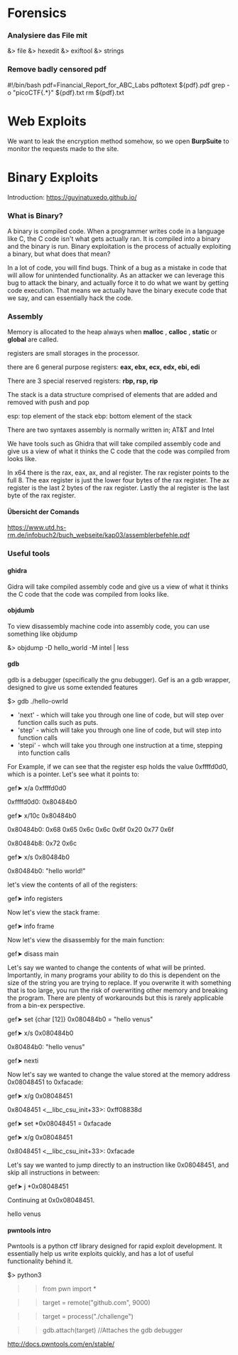 # Forensics

### Analysiere das File mit 
&> file <file>
&> hexedit <file>
&> exiftool <file>
&> strings <file>



### Remove badly censored pdf
#!/bin/bash
pdf=Financial_Report_for_ABC_Labs
pdftotext ${pdf}.pdf
grep -o "picoCTF{.*}" ${pdf}.txt
rm ${pdf}.txt




# Web Exploits
We want to leak the encryption method somehow, so we open **BurpSuite** to monitor the requests made to the site.



# Binary Exploits

Introduction: https://guyinatuxedo.github.io/


### What is Binary?

A binary is compiled code. When a programmer writes code in a language like C, the C code isn't what gets actually ran. It is compiled into a binary and the binary is run. Binary exploitation is the process of actually exploiting a binary, but what does that mean?

In a lot of code, you will find bugs. Think of a bug as a mistake in code that will allow for unintended functionality. As an attacker we can leverage this bug to attack the binary, and actually force it to do what we want by getting code execution. That means we actually have the binary execute code that we say, and can essentially hack the code.

### Assembly

Memory is allocated to the heap always when **malloc** , **calloc** , **static** or **global** are called.

registers are small storages in the processor.

there are 6 general purpose registers: **eax, ebx, ecx, edx, ebi, edi**

There are 3 special reserved registers: **rbp, rsp, rip**

The stack is a data structure comprised of elements that are added and removed with push and pop

esp: top element of the stack
ebp: bottom element of the stack

There are two syntaxes assembly is normally written in; AT&T and Intel

We have tools such as Ghidra that will take compiled assembly code and give us a view of what it thinks the C code that the code was compiled from looks like.

In x64 there is the rax, eax, ax, and al register. The rax register points to the full 8. The eax register is just the lower four bytes of the rax register. The ax register is the last 2 bytes of the rax register. Lastly the al register is the last byte of the rax register.

#### Übersicht der Comands

https://www.utd.hs-rm.de/infobuch2/buch_webseite/kap03/assemblerbefehle.pdf

### Useful tools
#### ghidra 
Gidra will take compiled assembly code and give us a view of what it thinks the C code that the code was compiled from looks like.

#### objdumb
To view disassembly machine code into assembly code, you can use something like objdump

&>     objdump -D hello_world -M intel | less

#### gdb
gdb is a debugger (specifically the gnu debugger). Gef is an a gdb wrapper, designed to give us some extended features

$> gdb ./hello-owrld 
- 'next' - which will take you through one line of code, but will step over function calls such as puts.
- 'step' - which will take you through one line of code, but will step into function calls
- 'stepi' - whch will take you through one instruction at a time, stepping into function calls


For Example, if we can see that the register esp holds the value 0xffffd0d0, which is a pointer. Let's see what it points to:

gef➤  x/a 0xffffd0d0

0xffffd0d0:	0x80484b0

gef➤  x/10c 0x80484b0

0x80484b0:	0x68	0x65	0x6c	0x6c	0x6f	0x20	0x77	0x6f

0x80484b8:	0x72	0x6c

gef➤  x/s 0x80484b0

0x80484b0:	"hello world!"

let's view the contents of all of the registers:

gef➤  info registers

Now let's view the stack frame:

gef➤  info frame

Now let's view the disassembly for the main function:

gef➤  disass main

Let's say we wanted to change the contents of what will be printed. Importantly, in many programs your ability to do this is dependent on the size of the string you are trying to replace. If you overwrite it with something that is too large, you run the risk of overwriting other memory and breaking the program. There are plenty of workarounds but this is rarely applicable from a bin-ex perspective.


gef➤  set {char [12]} 0x080484b0 = "hello venus"

gef➤  x/s 0x080484b0

0x80484b0:	"hello venus"

gef➤  nexti

Now let's say we wanted to change the value stored at the memory address 0x08048451 to 0xfacade:

gef➤  x/g 0x08048451

0x8048451 <__libc_csu_init+33>:	0xff08838d

gef➤  set *0x08048451 = 0xfacade

gef➤  x/g 0x08048451

0x8048451 <__libc_csu_init+33>:	0xfacade

Let's say we wanted to jump directly to an instruction like 0x08048451, and skip all instructions in between:


gef➤  j *0x08048451

Continuing at 0x0x08048451.

hello venus

#### pwntools intro

Pwntools is a python ctf library designed for rapid exploit development. It essentially help us write exploits quickly, and has a lot of useful functionality behind it.

$> python3

>> from pwn import *

>> target = remote("github.com", 9000)

>> target = process("./challenge")

>> gdb.attach(target)   //Attaches the gdb debugger

http://docs.pwntools.com/en/stable/
